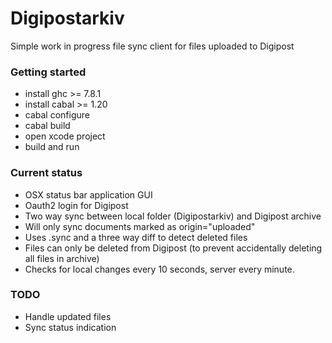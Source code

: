 # Digipostarkiv

Simple work in progress file sync client for files uploaded to Digipost

### Getting started

* install ghc >= 7.8.1
* install cabal >= 1.20
* cabal configure
* cabal build
* open xcode project
* build and run

### Current status

* OSX status bar application GUI
* Oauth2 login for Digipost
* Two way sync between local folder (Digipostarkiv) and Digipost archive
* Will only sync documents marked as origin="uploaded"
* Uses .sync and a three way diff to detect deleted files
* Files can only be deleted from Digipost (to prevent accidentally deleting all files in archive)
* Checks for local changes every 10 seconds, server every minute.

### TODO
* Handle updated files
* Sync status indication
